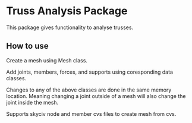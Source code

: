 # Truss Analysis Package

This package gives functionality to analyse trusses.

## How to use

Create a mesh using Mesh class.

Add joints, members, forces, and supports using coresponding data classes.

Changes to any of the above classes are done in the same memory location. Meaning changing a joint outside of a mesh will also change the joint inside the mesh.

Supports skyciv node and member cvs files to create mesh from cvs.

